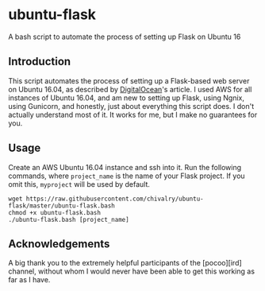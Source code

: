 # ubuntu-flask
A bash script to automate the process of setting up Flask on Ubuntu 16

## Introduction

This script automates the process of setting up a Flask-based web server on Ubuntu 16.04, as described by [DigitalOcean][ubuntu]'s article. I used AWS for all instances of Ubuntu 16.04, and am new to setting up Flask, using Ngnix, using Gunicorn, and honestly, just about everything this script does. I don't actually understand most of it. It works for me, but I make no guarantees for you.

## Usage

Create an AWS Ubuntu 16.04 instance and ssh into it. Run the following commands, where `project_name` is the name of your Flask project. If you omit this, `myproject` will be used by default.

    wget https://raw.githubusercontent.com/chivalry/ubuntu-flask/master/ubuntu-flask.bash
    chmod +x ubuntu-flask.bash
    ./ubuntu-flask.bash [project_name]

## Acknowledgements

A big thank you to the extremely helpful participants of the [pocoo][ird] channel, without whom I would never have been able to get this working as far as I have.

[ubuntu]: https://www.digitalocean.com/community/tutorials/how-to-serve-flask-applications-with-gunicorn-and-nginx-on-ubuntu-16-04
[irc]: http://www.pocoo.org/irc/
